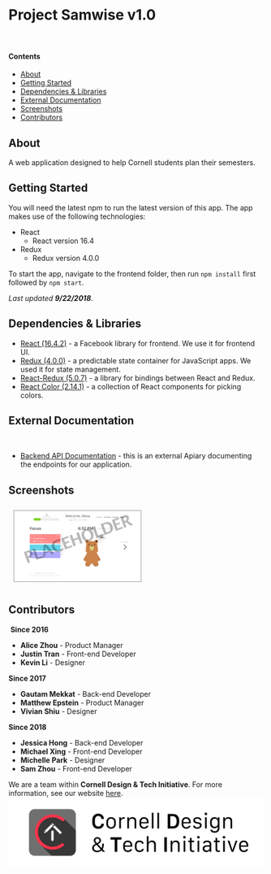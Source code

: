 # Project Samwise v1.0
​
#### Contents
  - [About](#about)
  - [Getting Started](#getting-started)
  - [Dependencies & Libraries](#dependencies--libraries)
  - [External Documentation](#external-documentation)
  - [Screenshots](#screenshots)
  - [Contributors](#contributors)
​
## About
A web application designed to help Cornell students plan their semesters.
​
## Getting Started
You will need the latest npm to run the latest version of this app. The app makes use of the following technologies:
​
 * React
   * React version 16.4
 * Redux
   * Redux version 4.0.0

To start the app, navigate to the frontend folder, then run `npm install` first followed by `npm start`.

_Last updated **9/22/2018**_.
​
## Dependencies & Libraries
 * [React (16.4.2)](https://reactjs.org/) - a Facebook library for frontend. We use it for frontend UI.
 * [Redux (4.0.0)](https://redux.js.org/) - a predictable state container for JavaScript apps. We used it for state management.
 * [React-Redux (5.0.7)](https://github.com/reduxjs/react-redux) - a library for bindings between React and Redux.
 * [React Color (2.14.1)](https://casesandberg.github.io/react-color/) - a collection of React components for picking colors.
​
## External Documentation
​
* [Backend API Documentation](https://apiary.io/) - this is an external Apiary documenting the endpoints for our application.
​
## Screenshots

<img src="./screenshots/placeholder1.png" width="250px" style="margin: 10px; border: 1px rgba(0,0,0,0.4) solid;">
​

## Contributors
​
**Since 2016**
* **Alice Zhou** - Product Manager
* **Justin Tran** - Front-end Developer
* **Kevin Li** - Designer

**Since 2017**
* **Gautam Mekkat** - Back-end Developer
* **Matthew Epstein** - Product Manager
* **Vivian Shiu** - Designer

**Since 2018**
* **Jessica Hong** - Back-end Developer
* **Michael Xing** - Front-end Developer
* **Michelle Park** - Designer
* **Sam Zhou** - Front-end Developer
​

We are a team within **Cornell Design & Tech Initiative**. For more information, see our website [here](https://cornelldti.org/).
<img src="https://raw.githubusercontent.com/cornell-dti/design/master/Branding/Wordmark/Dark%20Text/Transparent/Wordmark-Dark%20Text-Transparent%403x.png">
​
